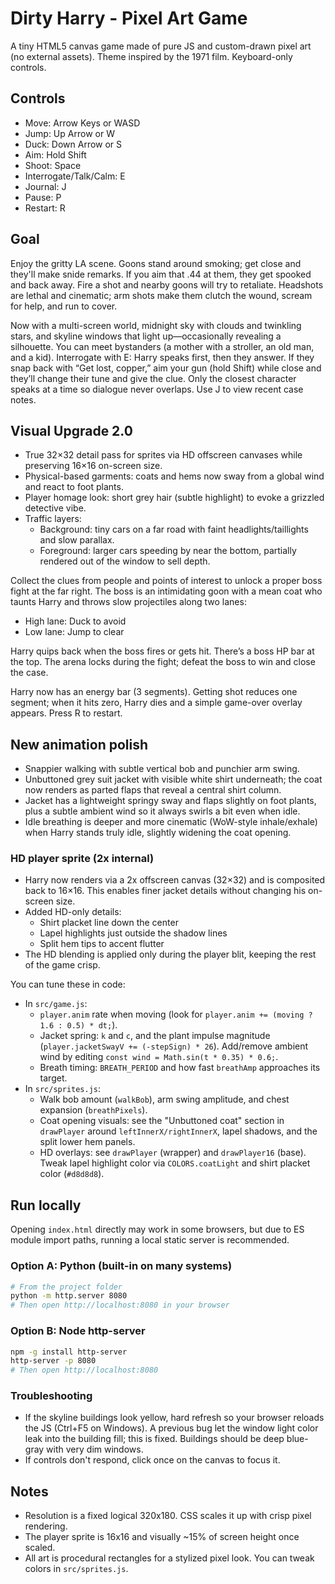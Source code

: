 # Dirty Harry - Pixel Art Game

A tiny HTML5 canvas game made of pure JS and custom-drawn pixel art (no external assets). Theme inspired by the 1971 film. Keyboard-only controls.

## Controls

- Move: Arrow Keys or WASD
- Jump: Up Arrow or W
- Duck: Down Arrow or S
- Aim: Hold Shift
- Shoot: Space
- Interrogate/Talk/Calm: E
- Journal: J
- Pause: P
- Restart: R

## Goal

Enjoy the gritty LA scene. Goons stand around smoking; get close and they'll make snide remarks. If you aim that .44 at them, they get spooked and back away. Fire a shot and nearby goons will try to retaliate. Headshots are lethal and cinematic; arm shots make them clutch the wound, scream for help, and run to cover.

Now with a multi-screen world, midnight sky with clouds and twinkling stars, and skyline windows that light up—occasionally revealing a silhouette. You can meet bystanders (a mother with a stroller, an old man, and a kid). Interrogate with E: Harry speaks first, then they answer. If they snap back with “Get lost, copper,” aim your gun (hold Shift) while close and they’ll change their tune and give the clue. Only the closest character speaks at a time so dialogue never overlaps. Use J to view recent case notes.

## Visual Upgrade 2.0

- True 32×32 detail pass for sprites via HD offscreen canvases while preserving 16×16 on-screen size.
- Physical-based garments: coats and hems now sway from a global wind and react to foot plants.
- Player homage look: short grey hair (subtle highlight) to evoke a grizzled detective vibe.
- Traffic layers:
  - Background: tiny cars on a far road with faint headlights/taillights and slow parallax.
  - Foreground: larger cars speeding by near the bottom, partially rendered out of the window to sell depth.

Collect the clues from people and points of interest to unlock a proper boss fight at the far right. The boss is an intimidating goon with a mean coat who taunts Harry and throws slow projectiles along two lanes:

- High lane: Duck to avoid
- Low lane: Jump to clear

Harry quips back when the boss fires or gets hit. There’s a boss HP bar at the top. The arena locks during the fight; defeat the boss to win and close the case.

Harry now has an energy bar (3 segments). Getting shot reduces one segment; when it hits zero, Harry dies and a simple game-over overlay appears. Press R to restart.

## New animation polish

- Snappier walking with subtle vertical bob and punchier arm swing.
- Unbuttoned grey suit jacket with visible white shirt underneath; the coat now renders as parted flaps that reveal a central shirt column.
- Jacket has a lightweight springy sway and flaps slightly on foot plants, plus a subtle ambient wind so it always swirls a bit even when idle.
- Idle breathing is deeper and more cinematic (WoW-style inhale/exhale) when Harry stands truly idle, slightly widening the coat opening.

### HD player sprite (2x internal)

- Harry now renders via a 2x offscreen canvas (32×32) and is composited back to 16×16. This enables finer jacket details without changing his on-screen size.
- Added HD-only details:
  - Shirt placket line down the center
  - Lapel highlights just outside the shadow lines
  - Split hem tips to accent flutter
- The HD blending is applied only during the player blit, keeping the rest of the game crisp.

You can tune these in code:

- In `src/game.js`:
  - `player.anim` rate when moving (look for `player.anim += (moving ? 1.6 : 0.5) * dt;`).
  - Jacket spring: `k` and `c`, and the plant impulse magnitude (`player.jacketSwayV += (-stepSign) * 26`). Add/remove ambient wind by editing `const wind = Math.sin(t * 0.35) * 0.6;`.
  - Breath timing: `BREATH_PERIOD` and how fast `breathAmp` approaches its target.
- In `src/sprites.js`:
  - Walk bob amount (`walkBob`), arm swing amplitude, and chest expansion (`breathPixels`).
  - Coat opening visuals: see the "Unbuttoned coat" section in `drawPlayer` around `leftInnerX/rightInnerX`, lapel shadows, and the split lower hem panels.
  - HD overlays: see `drawPlayer` (wrapper) and `drawPlayer16` (base). Tweak lapel highlight color via `COLORS.coatLight` and shirt placket color (`#d8d8d8`).

## Run locally

Opening `index.html` directly may work in some browsers, but due to ES module import paths, running a local static server is recommended.

### Option A: Python (built-in on many systems)

```bash
# From the project folder
python -m http.server 8080
# Then open http://localhost:8080 in your browser
```

### Option B: Node http-server

```bash
npm -g install http-server
http-server -p 8080
# Then open http://localhost:8080
```

### Troubleshooting

- If the skyline buildings look yellow, hard refresh so your browser reloads the JS (Ctrl+F5 on Windows). A previous bug let the window light color leak into the building fill; this is fixed. Buildings should be deep blue-gray with very dim windows.
- If controls don't respond, click once on the canvas to focus it.

## Notes

- Resolution is a fixed logical 320x180. CSS scales it up with crisp pixel rendering.
- The player sprite is 16x16 and visually ~15% of screen height once scaled.
- All art is procedural rectangles for a stylized pixel look. You can tweak colors in `src/sprites.js`.

